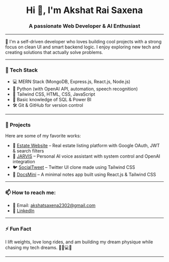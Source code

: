 <h1 align="center">Hi 👋, I'm Akshat Rai Saxena</h1>
<h3 align="center">A passionate Web Developer & AI Enthusiast</h3>

---

🌟 I'm a self-driven developer who loves building cool projects with a strong focus on clean UI and smart backend logic. I enjoy exploring new tech and creating solutions that actually solve problems.

---

### 🧰 Tech Stack
- 💻 MERN Stack (MongoDB, Express.js, React.js, Node.js)  
- 🐍 Python (with OpenAI API, automation, speech recognition)  
- 🎨 Tailwind CSS, HTML, CSS, JavaScript  
- 🧠 Basic knowledge of SQL & Power BI  
- 🛠️ Git & GitHub for version control

---

### 🚀 Projects

Here are some of my favorite works:
- 🔑 [Estate Website](https://github.com/akshatraisaxena/estate) – Real estate listing platform with Google OAuth, JWT & search filters
- 🧠 [JARVIS](https://github.com/akshatraisaxena/jarvis) – Personal AI voice assistant with system control and OpenAI integration
- 🐦 [SocialTweet](https://github.com/akshatraisaxena/socialtweet) – Twitter UI clone made using Tailwind CSS
- 📄 [DocsMini](https://github.com/akshatraisaxena/docsmini) – A minimal notes app built using React.js & Tailwind CSS

---

### 📫 How to reach me:
- 📩 Email: akshatsaxena2302@gmail.com 
- 💼 [LinkedIn](https://www.linkedin.com/in/akshat-rai-saxena-46b753239/) 


---

### ⚡ Fun Fact
I lift weights, love long rides, and am building my dream physique while chasing my tech dreams. 🏋️‍♂️💻✨

---


